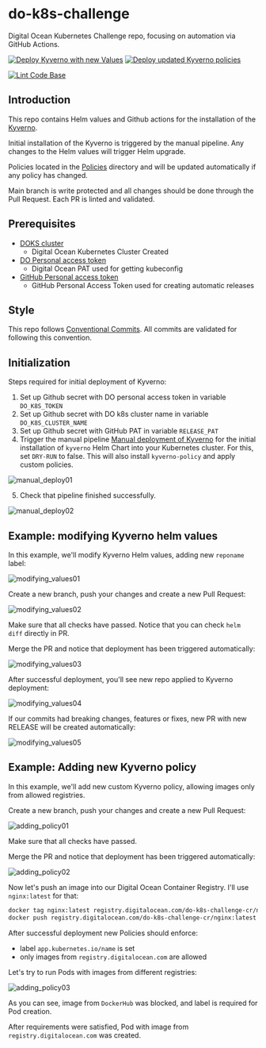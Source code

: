 # do-k8s-challenge
 Digital Ocean Kubernetes Challenge repo, focusing on automation via GitHub
 Actions.

[![Deploy Kyverno with new Values](https://github.com/sbulav/do-k8s-challenge/actions/workflows/deploy_kyverno.yaml/badge.svg)](https://github.com/sbulav/do-k8s-challenge/actions/workflows/deploy_kyverno.yaml)
[![Deploy updated Kyverno policies](https://github.com/sbulav/do-k8s-challenge/actions/workflows/deploy_kyverno_policies.yaml/badge.svg)](https://github.com/sbulav/do-k8s-challenge/actions/workflows/deploy_kyverno_policies.yaml)

[![Lint Code Base](https://github.com/sbulav/do-k8s-challenge/actions/workflows/superlinter.yaml/badge.svg)](https://github.com/sbulav/do-k8s-challenge/actions/workflows/superlinter.yaml)

## Introduction

This repo contains Helm values and Github actions for the installation of the
[Kyverno](https://github.com/kyverno/kyverno).

Initial installation of the Kyverno is triggered by the manual pipeline.
Any changes to the Helm values will trigger Helm upgrade.

Policies located in the
[Policies](https://github.com/sbulav/do-k8s-challenge/policies) directory and
will be updated automatically if any policy has changed.

Main branch is write protected and all changes should be done through the
Pull Request. Each PR is linted and validated.

## Prerequisites

- [DOKS cluster](https://docs.digitalocean.com/products/kubernetes/quickstart/)
  - Digital Ocean Kubernetes Cluster Created
- [DO Personal access token](https://docs.digitalocean.com/reference/api/create-personal-access-token/)
  - Digital Ocean PAT used for getting kubeconfig
- [GitHub Personal access token](https://docs.digitalocean.com/reference/api/create-personal-access-token/)
  - GitHub Personal Access Token used for creating automatic releases


## Style

This repo follows [Conventional Commits](https://www.conventionalcommits.org).
All commits are validated for following this convention.

## Initialization

Steps required for initial deployment of Kyverno:

1. Set up Github secret with DO personal access token in variable
   `DO_K8S_TOKEN`
2. Set up Github secret with DO k8s cluster name in variable
   `DO_K8S_CLUSTER_NAME`
3. Set up Github secret with GitHub PAT in variable `RELEASE_PAT`
4. Trigger the manual pipeline [Manual deployment of Kyverno](https://github.com/sbulav/do-k8s-challenge/actions/workflows/deploy_kyverno_manual.yaml)
   for the initial installation of `kyverno` Helm Chart into your Kubernetes
   cluster. For this, set `DRY-RUN` to false. This will also install
   `kyverno-policy` and apply custom policies.

![manual_deploy01](assets/images/manual_deploy01.png)

5. Check that pipeline finished successfully.

![manual_deploy02](assets/images/manual_deploy01.png)

## Example: modifying Kyverno helm values

In this example, we'll modify Kyverno Helm values, adding new `reponame` label:

![modifying_values01](assets/images/modifying_values01.png)

Create a new branch, push your changes and create a new Pull Request:

![modifying_values02](assets/images/modifying_values02.png)

Make sure that all checks have passed. Notice that you can check `helm diff`
directly in PR.

Merge the PR and notice that deployment has been triggered automatically:

![modifying_values03](assets/images/modifying_values03.png)

After successful deployment, you'll see new repo applied to Kyverno deployment:

![modifying_values04](assets/images/modifying_values04.png)

If our commits had breaking changes, features or fixes, new PR with new RELEASE
will be created automatically:

![modifying_values05](assets/images/modifying_values05.png)

## Example: Adding new Kyverno policy

In this example, we'll add new custom Kyverno policy, allowing images only from
allowed registries.


Create a new branch, push your changes and create a new Pull Request:

![adding_policy01](assets/images/adding_policy01.png)

Make sure that all checks have passed.

Merge the PR and notice that deployment has been triggered automatically:

![adding_policy02](assets/images/adding_policy02.png)

Now let's push an image into our Digital Ocean Container Registry. I'll use
`nginx:latest` for that:

``` bash
docker tag nginx:latest registry.digitalocean.com/do-k8s-challenge-cr/nginx:latest
docker push registry.digitalocean.com/do-k8s-challenge-cr/nginx:latest
```

After successful deployment new Policies should enforce:
- label `app.kubernetes.io/name` is set
- only images from `registry.digitalocean.com` are allowed

Let's try to run Pods with images from different registries:

![adding_policy03](assets/images/adding_policy03.png)

As you can see, image from `DockerHub` was blocked, and label is required
for Pod creation.

After requirements were satisfied, Pod with image from
`registry.digitalocean.com` was created.
